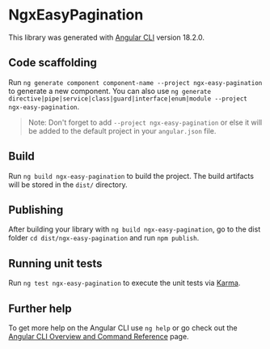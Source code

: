 # NgxEasyPagination

This library was generated with [Angular CLI](https://github.com/angular/angular-cli) version 18.2.0.

## Code scaffolding

Run `ng generate component component-name --project ngx-easy-pagination` to generate a new component. You can also use `ng generate directive|pipe|service|class|guard|interface|enum|module --project ngx-easy-pagination`.
> Note: Don't forget to add `--project ngx-easy-pagination` or else it will be added to the default project in your `angular.json` file. 

## Build

Run `ng build ngx-easy-pagination` to build the project. The build artifacts will be stored in the `dist/` directory.

## Publishing

After building your library with `ng build ngx-easy-pagination`, go to the dist folder `cd dist/ngx-easy-pagination` and run `npm publish`.

## Running unit tests

Run `ng test ngx-easy-pagination` to execute the unit tests via [Karma](https://karma-runner.github.io).

## Further help

To get more help on the Angular CLI use `ng help` or go check out the [Angular CLI Overview and Command Reference](https://angular.dev/tools/cli) page.
